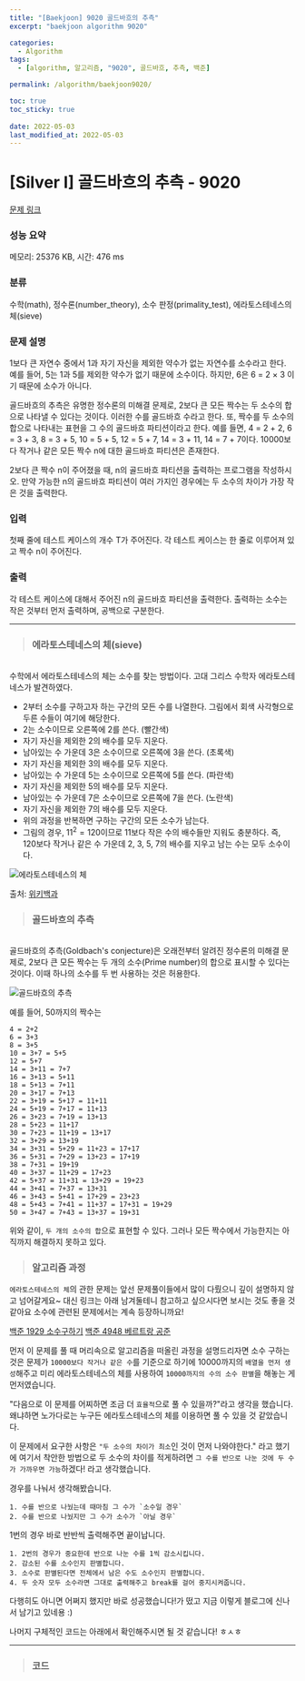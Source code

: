 ```yaml
---
title: "[Baekjoon] 9020 골드바흐의 추측"
excerpt: "baekjoon algorithm 9020"

categories:
  - Algorithm
tags:
  - [algorithm, 알고리즘, "9020", 골드바흐, 추측, 백준]

permalink: /algorithm/baekjoon9020/

toc: true
toc_sticky: true
 
date: 2022-05-03
last_modified_at: 2022-05-03
---
```


# [Silver I] 골드바흐의 추측 - 9020 

[문제 링크](https://www.acmicpc.net/problem/9020) 

### 성능 요약

메모리: 25376 KB, 시간: 476 ms

### 분류

수학(math), 정수론(number_theory), 소수 판정(primality_test), 에라토스테네스의 체(sieve)

### 문제 설명

<p>1보다 큰 자연수 중에서  1과 자기 자신을 제외한 약수가 없는 자연수를 소수라고 한다. 예를 들어, 5는 1과 5를 제외한 약수가 없기 때문에 소수이다. 하지만, 6은 6 = 2 × 3 이기 때문에 소수가 아니다.</p>

<p>골드바흐의 추측은 유명한 정수론의 미해결 문제로, 2보다 큰 모든 짝수는 두 소수의 합으로 나타낼 수 있다는 것이다. 이러한 수를 골드바흐 수라고 한다. 또, 짝수를 두 소수의 합으로 나타내는 표현을 그 수의 골드바흐 파티션이라고 한다. 예를 들면, 4 = 2 + 2, 6 = 3 + 3, 8 = 3 + 5, 10 = 5 + 5, 12 = 5 + 7, 14 = 3 + 11, 14 = 7 + 7이다. 10000보다 작거나 같은 모든 짝수 n에 대한 골드바흐 파티션은 존재한다.</p>

<p>2보다 큰 짝수 n이 주어졌을 때, n의 골드바흐 파티션을 출력하는 프로그램을 작성하시오. 만약 가능한 n의 골드바흐 파티션이 여러 가지인 경우에는 두 소수의 차이가 가장 작은 것을 출력한다.</p>

### 입력 

 <p>첫째 줄에 테스트 케이스의 개수 T가 주어진다. 각 테스트 케이스는 한 줄로 이루어져 있고 짝수 n이 주어진다.</p>

### 출력 

 <p>각 테스트 케이스에 대해서 주어진 n의 골드바흐 파티션을 출력한다. 출력하는 소수는 작은 것부터 먼저 출력하며, 공백으로 구분한다.</p>





---
> ### 에라토스테네스의 체(sieve)
<br>
수학에서 에라토스테네스의 체는 소수를 찾는 방법이다. 고대 그리스 수학자 에라토스테네스가 발견하였다.

- 2부터 소수를 구하고자 하는 구간의 모든 수를 나열한다. 그림에서 회색 사각형으로 두른 수들이 여기에 해당한다.
- 2는 소수이므로 오른쪽에 2를 쓴다. (빨간색)
- 자기 자신을 제외한 2의 배수를 모두 지운다.
- 남아있는 수 가운데 3은 소수이므로 오른쪽에 3을 쓴다. (초록색)
- 자기 자신을 제외한 3의 배수를 모두 지운다.
- 남아있는 수 가운데 5는 소수이므로 오른쪽에 5를 쓴다. (파란색)
- 자기 자신을 제외한 5의 배수를 모두 지운다.
- 남아있는 수 가운데 7은 소수이므로 오른쪽에 7을 쓴다. (노란색)
- 자기 자신을 제외한 7의 배수를 모두 지운다.
- 위의 과정을 반복하면 구하는 구간의 모든 소수가 남는다.
- 그림의 경우, $11^2 = 120$이므로 11보다 작은 수의 배수들만 지워도 충분하다. 즉, 120보다 작거나 같은 수 가운데 2, 3, 5, 7의 배수를 지우고 남는 수는 모두 소수이다.


![에라토스테네스의 체](https://jsw6701.github.io/assets/images/posts_img/에라토스테네스의_체.gif)

출처: [위키백과](https://ko.wikipedia.org/wiki/%EC%97%90%EB%9D%BC%ED%86%A0%EC%8A%A4%ED%85%8C%EB%84%A4%EC%8A%A4%EC%9D%98_%EC%B2%B4)

> ### 골드바흐의 추측
<br>
골드바흐의 추측(Goldbach's conjecture)은 오래전부터 알려진 정수론의 미해결 문제로, 2보다 큰 모든 짝수는 두 개의 소수(Prime number)의 합으로 표시할 수 있다는 것이다. 이때 하나의 소수를 두 번 사용하는 것은 허용한다.

![골드바흐의 추측](https://jsw6701.github.io/assets/images/posts_img/골드바흐의_추측.png)

예를 들어, 50까지의 짝수는

```
4 = 2+2
6 = 3+3
8 = 3+5
10 = 3+7 = 5+5
12 = 5+7
14 = 3+11 = 7+7
16 = 3+13 = 5+11
18 = 5+13 = 7+11
20 = 3+17 = 7+13
22 = 3+19 = 5+17 = 11+11
24 = 5+19 = 7+17 = 11+13
26 = 3+23 = 7+19 = 13+13
28 = 5+23 = 11+17
30 = 7+23 = 11+19 = 13+17
32 = 3+29 = 13+19
34 = 3+31 = 5+29 = 11+23 = 17+17
36 = 5+31 = 7+29 = 13+23 = 17+19
38 = 7+31 = 19+19
40 = 3+37 = 11+29 = 17+23
42 = 5+37 = 11+31 = 13+29 = 19+23
44 = 3+41 = 7+37 = 13+31
46 = 3+43 = 5+41 = 17+29 = 23+23
48 = 5+43 = 7+41 = 11+37 = 17+31 = 19+29
50 = 3+47 = 7+43 = 13+37 = 19+31
```

위와 같이, `두 개의 소수의 합`으로 표현할 수 있다. 그러나 모든 짝수에서 가능한지는 아직까지 해결하지 못하고 있다.

> ### 알고리즘 과정


`에라토스테네스의 체`의 관한 문제는 앞선 문제풀이들에서 많이 다뤘으니 깊이 설명하지 않고 넘어갈게요~
대신 링크는 아래 남겨둘테니 참고하고 싶으시다면 보시는 것도 좋을 것 같아요 소수에 관련된 문제에서는 계속 등장하니까요!

[백준 1929 소수구하기](https://jsw6701.github.io/algorithm/baekjoon1929/)
[백준 4948 베르트랑 공준](https://jsw6701.github.io/algorithm/baekjoon4948/)

먼저 이 문제를 풀 때 머리속으로 알고리즘을 떠올린 과정을 설명드리자면 소수 구하는 것은 문제가 `10000보다 작거나 같은 수`를 기준으로 하기에 10000까지의 `배열을 먼저 생성`해주고 미리 에라토스테네스의 체를 사용하여 `10000까지의 수의 소수 판별`을 해놓는 게 먼저였습니다.

"다음으로 이 문제를 어찌하면 조금 더 `효율적`으로 풀 수 있을까?"라고 생각을 했습니다. 왜냐하면 노가다로는 누구든 에라토스테네스의 체를 이용하면 풀 수 있을 것 같았습니다.

이 문제에서 요구한 사항은 `"두 소수의 차이가 최소`인 것이 먼저 나와야한다." 라고 했기에 여기서 착안한 방법으로 두 소수의 차이를 적게하려면 `그 수를 반으로 나눈 것에 두 수가 가까우면 가능`하겠다! 라고 생각했습니다.

경우를 나눠서 생각해봤습니다.
```
1. 수를 반으로 나눴는데 때마침 그 수가 `소수일 경우`
2. 수를 반으로 나눴지만 그 수가 소수가 `아닐 경우`
```
1번의 경우 바로 반반씩 출력해주면 끝이납니다.
```
1. 2번의 경우가 중요한데 반으로 나눈 수를 1씩 감소시킵니다.
2. 감소된 수를 소수인지 판별합니다.
3. 소수로 판별된다면 전체에서 남은 수도 소수인지 판별합니다.
4. 두 숫자 모두 소수라면 그대로 출력해주고 break를 걸어 중지시켜줍니다.
```
다행히도 아니면 어쩌지 했지만 바로 성공했습니다!가 떴고 지금 이렇게 블로그에 신나서 남기고 있네용 :)

나머지 구체적인 코드는 아래에서 확인해주시면 될 것 같습니다! ㅎㅅㅎ


---
> ### 코드


<script src="https://gist.github.com/jsw6701/d5cba3324e2d28c57e882e63380e530f.js"></script>

